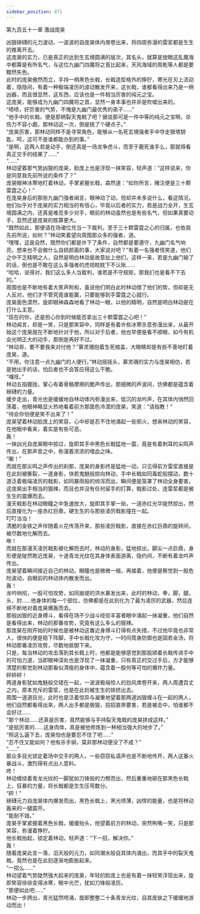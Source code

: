 ```yaml
---
sidebar_position: 871
---
```

 第九百五十一章 激战庞昊


凶狠磅礴的元力波动，一波波的自庞昊体内席卷出来，将四周弥漫的雷浆都是生生的推离开去。  
这庞昊的实力，已是真正的达到生玄境圆满的层次，其名头，就算是放眼这乱魔海中都算是有所名气，与这位九幽门四魔将之首比起来，天风海域的周乾等人都是要黯然失色。  
此时的庞昊傲然而立，手持一柄黑色长戟，长戟造型格外的狰狞，寒光在刃上流动着，隐隐间，有着一种极端凌厉的波动散发开来，这长戟，谁都看得出来乃是一柄凶器，而且很显然，这东西，应该也是一件相当厉害的纯元之宝。  
这庞昊，能够成为九幽门四魔将之首，显然一身本事也并非是吹嘘出来的。  
“啧啧，好厉害的气势，不愧是九幽门最优秀的弟子……”  
“他手中的长戟，便是那柄裂天鬼戟了吧？据说那可是一件中等的纯元之宝啊，杀伤力不容小觑，那林动这一次，倒是挑了个硬点子。”  
“庞昊厉害，那林动同样不是寻常角色，能够从一名死玄境强者手中夺走银塔钥匙，呵，这可不是谁都能办到的事。”  
“是啊，这两人若是动手，倒还真是一场龙争虎斗，而至于鹿死谁手么，那就得看真正交手的结果了……”  
“……”  
林动望着那气势凶狠的庞昊，脸庞上也是浮现一抹笑容，轻声道：“这样说来，你是同意我先前所说的条件了？”  
庞昊眼神冰寒地盯着林动，手掌紧握长戟，森然道：“如你所言，赌注便是三十颗雷霆之心！”  
在庞昊身后的那些九幽门强者闻言，眼神动了动，但却并未多说什么，看这情况，他们似乎对于庞昊的实力相当的有信心，毕竟以后者的实力，若是战力全开，生玄境圆满之内，还真是难觅多少对手，眼前的林动虽然也是有些名气，但如果真要动手，显然还是庞昊的胜算更大。  
“既然如此，那便请在场诸位充当一下裁判，至于三十颗雷霆之心的归属，也依我先前所说，如何？”林动笑着望向周围那众多的强者，道。  
“嘿嘿，这是自然，既然你们都是许下了条件，自然都是要遵守，九幽门名气响亮，想来也不会做什么自损颜面的事，大家说对吧？”有着一名强者怪笑道，他们之中不乏精明之人，自然是明白林动是故意扯上他们，这样一来，若是九幽门输了的话，倒也是不敢在这么多强者的虎视眈眈下不认账……  
“哈哈，说得对，我们这么多人当裁判，谁若是不守规矩，那我们也是看不下去的。”  
周围也是不断地有着大笑声附和，虽说他们明白此时林动借了他们的势，但却是无人反对，他们才不管究竟谁能赢，只要能够到手雷霆之心就行。  
庞昊面色漠然，旋即眼神森森地看了林动一眼，以他的精明，自然是明白林动是在打什么主意。  
“现在的你，还是担心你到时候能否拿出三十颗雷霆之心吧！”  
林动闻言，却是一笑，只是那笑容中，同样是有着许些冰寒杀意弥漫出来，从最开始这个庞昊就在不断地针对于他，所以对于后者，他也早便是看不顺眼，如今有机会光明正大的动手，那倒是再好不过。  
“林动哥，要不要我来对付他？”慕灵珊抱着生死棺盖，大眼睛却是有些不善地盯着庞昊，道。  
“不用，你注意一点九幽门的人便行。”林动摇摇头，慕灵珊的实力与庞昊相仿，若是她出手的话，怕后者也不会答应得这么干脆。  
“嘎吱。”  
林动五指握拢，掌心有着骨骼摩擦的脆声传出，那细微的声波间，仿佛都是蕴含着磅礴的力量。  
缓步走出，青光也是缓缓地自林动体内弥漫出来，低沉的龙吟声，在其体内悄然回荡着，他眼神略显火热地看着前方那面色冷漠的庞昊，笑道：“请指教！”  
“待会你怕便是笑不出来了！”  
庞昊望着林动脸庞上的笑容，心中却是忍不住地涌起一些邪火，想来林动的笑容，在他眼中看来，着实是有些可恶。  
轰！  
一抹凶光自庞昊眼中掠过，旋即其手中黑色长戟猛地一震，竟是有着刺耳的尖鸣声传出，在那声音之中，弥漫着浓浓的嗜血之味。  
“唰！”  
而就在那尖鸣之声传出的刹那，庞昊的身影终是猛地一动，只见得前方雷浆直接是在此刻被撕裂，一道身影，快若鬼魅般掠向林动，手中长戟如同毒蛇般摆动，数十道泛着极端凌厉的戟影，如同暴雨般的倾泻而出，瞬间便是笼罩了林动全身要害。  
这庞昊出手相当的狠辣，而且也并没有任何留手的打算，戟影过处，连雷浆都是被生生的震爆而去。  
漫天戟影在林动眼瞳之中急速放大，旋即其手掌一抬，一道赤红光华陡然掠出，然后直接化为一座赤红巨鼎，硬生生的与那些凌厉戟影撞在一起。  
叮叮当当！  
清脆的金铁之声伴随着火花传荡开来，那些凌厉戟影，直接在赤红巨鼎的旋转间，被尽数地化解而去。  
咻！  
而就在那漫天凌厉戟影被化解而去时，林动的身影，猛地掠出，脚尖一点巨鼎，身形便是陡然欺近庞昊，十道青龙光纹在其身体表面游离，隐约间，不断有着龙吟声传出。  
庞昊望着瞬间接近自己的林动，眼瞳也是微微一缩，再接着，他便是察觉到一股危险波动，自眼前的林动体内散发而出。  
轰！  
龙吟响彻，一股可怕攻势，如同崩堤的洪水暴发出来，此时的林动，拳，脚，腿，头，肘……他身体的每一个部位，仿佛都是在此刻化为了最为凌厉的武器，然后连绵不断地对着庞昊爆轰而去。  
那般凶狠的近身搏斗，看得在场不少战斗经验丰富者眼中涌起一抹凝重，他们自然是看得出来，林动的那番攻势，究竟有这么多么的狠辣。  
那庞昊在刚开始的时候也是被林动这番近身搏斗打得有点失措，不过他毕竟也非常人，很快的便是稳下阵脚，手中长戟化攻为守，一时间周身防御也是固若金汤，将林动那番凌厉攻势，尽数地抵御下来。  
只是，每当林动的攻击落到其长戟上时，他都是能够感觉到那股顺着长戟传进手中的可怕力道，当即眼神深处也是浮现了一抹凝重，只有真正的交过手后，方才能够清楚的察觉到林动那看似清瘦的身体中，蕴含着一股何等可怕的爆炸力量。  
砰砰砰！  
两道身影犹如鬼魅般交错在一起，一波波极端惊人的劲风席卷开来，两人周遭百丈之内，原本充斥的雷浆，也是在此刻被生生的排挤出去。  
周围一道道目光，此时也是泛着惊异与凝重地望着那两道凶狠缠斗在一起的两人，他们自然都看得出来，两人出手都是极狠，招招直奔要害，若是被击中，怕谁都不会好过……  
“那个林动……还真是厉害，竟然能够与手持裂天鬼戟的庞昊拼成这样。”  
“是挺厉害的……这身肉体，真是被他修炼到一种相当强大的地步了。”  
“照这么逼下去，庞昊怕也是要忍不住了吧……”  
“忍不住又能如何？他有杀手锏，莫非那林动便没了不成？”  
“……”  
那众多目光锁定着场中交手的两人，一些窃窃私语声也是不断地传开，两人这番火暴战斗，激烈得有点出人意料。  
咚！  
林动缠绕着青龙光纹的一脚犹如刀锋般的力劈而出，然后重重地砸在那黑色长戟上，狂暴的力量，将长戟都是生生压弯数分。  
“砰！”  
磅礴元力自庞昊体内爆发而出，黑色长戟上，黑光喷薄，凶悍的能量，也是将林动轰来的一腿震开。  
“能耐不错。”  
庞昊手掌紧握着黑色长戟，缓缓抬头，他望着前方的林动，突然咧嘴一笑，只是那笑容，弥漫着狰狞。  
他长戟抬起，锁定着林动，轻声道：“下一招，解决你。”  
轰！  
随着庞昊此言一落，滔天般的元力，如同潮水般自其体内涌出，而其手中的裂天鬼戟，竟然也是在此刻逐渐地膨胀起来。  
“一招么……”  
林动望着气势陡然强大起来的庞昊，年轻的脸庞上也是有着一抹轻笑浮现出来，旋即笑容徐徐变得冰寒，眼中光芒，犹如刀锋般凌厉。  
“那便如此吧……”  
林动一步跨出，青光猛然喷涌，旋即整整二十条青龙光纹，自其皮肤之下缓缓地游动而出！  
  
  
